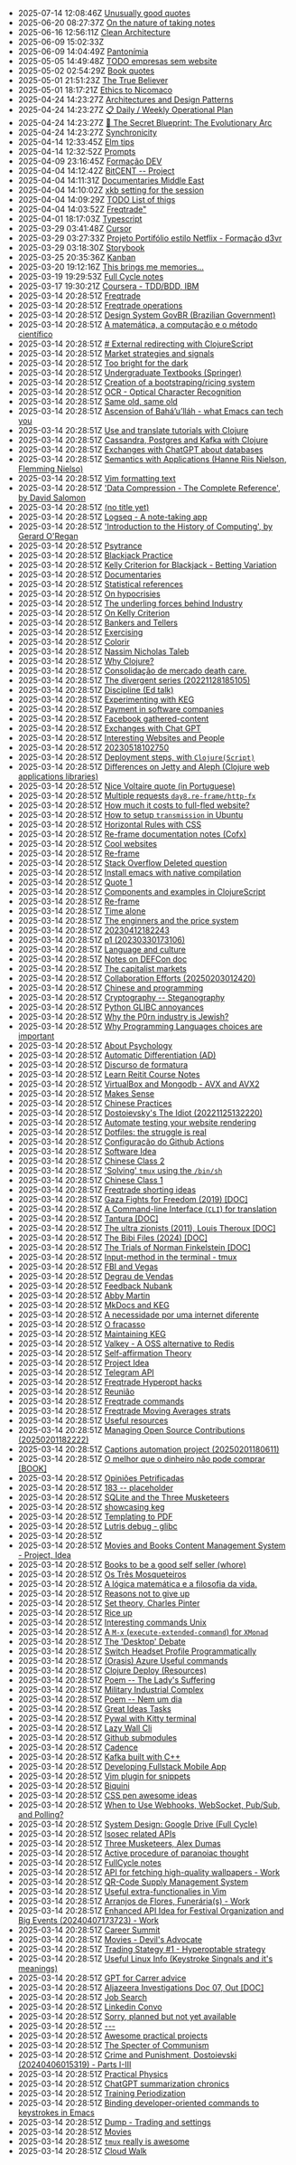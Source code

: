 * 2025-07-14 12:08:46Z [Unusually good quotes](../88)
* 2025-06-20 08:27:37Z [On the nature of taking notes](../220)
* 2025-06-16 12:56:11Z [Clean Architecture](../215)
* 2025-06-09 15:02:33Z [](../219)
* 2025-06-09 14:04:49Z [Pantonímia](../218)
* 2025-05-05 14:49:48Z [TODO empresas sem website](../217)
* 2025-05-02 02:54:29Z [Book quotes](../214)
* 2025-05-01 21:51:23Z [The True Believer ](../216)
* 2025-05-01 18:17:21Z [Ethics to Nicomaco](../213)
* 2025-04-24 14:23:27Z [Architectures and Design Patterns](../212)
* 2025-04-24 14:23:27Z [📋 Daily / Weekly Operational Plan](../211)
* 2025-04-24 14:23:27Z [🧬 The Secret Blueprint: The Evolutionary Arc](../210)
* 2025-04-24 14:23:27Z [Synchronicity](../197)
* 2025-04-14 12:33:45Z [Elm tips](../209)
* 2025-04-14 12:32:52Z [Prompts](../208)
* 2025-04-09 23:16:45Z [Formação DEV](../207)
* 2025-04-04 14:12:42Z [BitCENT -- Project](../206)
* 2025-04-04 14:11:31Z [Documentaries Middle East](../98)
* 2025-04-04 14:10:02Z [xkb setting for the session](../97)
* 2025-04-04 14:09:29Z [TODO List of thigs](../96)
* 2025-04-04 14:03:52Z [Freqtrade"](../89)
* 2025-04-01 18:17:03Z [Typescript](../205)
* 2025-03-29 03:41:48Z [Cursor](../204)
* 2025-03-29 03:27:33Z [Projeto Portifólio estilo Netflix - Formação d3vr](../200)
* 2025-03-29 03:18:30Z [Storybook](../203)
* 2025-03-25 20:35:36Z [Kanban](../202)
* 2025-03-20 19:12:16Z [This brings me memories...](../201)
* 2025-03-19 19:29:53Z [Full Cycle notes](../199)
* 2025-03-17 19:30:21Z [Coursera - TDD/BDD, IBM](../198)
* 2025-03-14 20:28:51Z [Freqtrade](../91)
* 2025-03-14 20:28:51Z [Freqtrade operations](../92)
* 2025-03-14 20:28:51Z [Design System GovBR (Brazilian Government)](../93)
* 2025-03-14 20:28:51Z [A matemática, a computação e o método científico](../94)
* 2025-03-14 20:28:51Z [# External redirecting with ClojureScript](../95)
* 2025-03-14 20:28:51Z [Market strategies and signals](../99)
* 2025-03-14 20:28:51Z [Too bright for the dark](../85)
* 2025-03-14 20:28:51Z [Undergraduate Textbooks (Springer)](../68)
* 2025-03-14 20:28:51Z [Creation of a bootstraping/ricing system](../67)
* 2025-03-14 20:28:51Z [OCR - Optical Character Recognition](../66)
* 2025-03-14 20:28:51Z [Same old, same old](../64)
* 2025-03-14 20:28:51Z [Ascension of Bahá’u’lláh - what Emacs can tech you](../63)
* 2025-03-14 20:28:51Z [Use and translate tutorials with Clojure](../62)
* 2025-03-14 20:28:51Z [Cassandra, Postgres and Kafka with Clojure](../61)
* 2025-03-14 20:28:51Z [Exchanges with ChatGPT about databases](../60)
* 2025-03-14 20:28:51Z [Semantics with Applications (Hanne Riis Nielson, Flemming Nielso)](../69)
* 2025-03-14 20:28:51Z [Vim formatting text ](../7)
* 2025-03-14 20:28:51Z ['Data Compression - The Complete Reference', by David Salomon](../70)
* 2025-03-14 20:28:51Z [(no title yet) ](../71)
* 2025-03-14 20:28:51Z [Logseq - A note-taking app](../72)
* 2025-03-14 20:28:51Z ['Introduction to the History of Computing', by Gerard O'Regan](../73)
* 2025-03-14 20:28:51Z [Psytrance ](../74)
* 2025-03-14 20:28:51Z [Blackjack Practice](../75)
* 2025-03-14 20:28:51Z [Kelly Criterion for Blackjack - Betting Variation](../76)
* 2025-03-14 20:28:51Z [Documentaries](../77)
* 2025-03-14 20:28:51Z [Statistical references](../78)
* 2025-03-14 20:28:51Z [On hypocrisies](../79)
* 2025-03-14 20:28:51Z [The underling forces behind Industry](../8)
* 2025-03-14 20:28:51Z [On Kelly Criterion](../80)
* 2025-03-14 20:28:51Z [Bankers and Tellers](../81)
* 2025-03-14 20:28:51Z [Exercising](../82)
* 2025-03-14 20:28:51Z [Colorir](../83)
* 2025-03-14 20:28:51Z [Nassim Nicholas Taleb](../84)
* 2025-03-14 20:28:51Z [Why Clojure?](../86)
* 2025-03-14 20:28:51Z [Consolidação de mercado death care.](../87)
* 2025-03-14 20:28:51Z [The divergent series (20221128185105) ](../9)
* 2025-03-14 20:28:51Z [Discipline (Ed talk)](../90)
* 2025-03-14 20:28:51Z [Experimenting with KEG](../5)
* 2025-03-14 20:28:51Z [Payment in software companies](../48)
* 2025-03-14 20:28:51Z [Facebook gathered-content](../6)
* 2025-03-14 20:28:51Z [Exchanges with Chat GPT](../59)
* 2025-03-14 20:28:51Z [Interesting Websites and People](../58)
* 2025-03-14 20:28:51Z [20230518102750](../57)
* 2025-03-14 20:28:51Z [Deployment steps, with `Clojure(Script)`](../56)
* 2025-03-14 20:28:51Z [Differences on Jetty and Aleph (Clojure web applications libraries)](../55)
* 2025-03-14 20:28:51Z [Nice Voltaire quote (in Portuguese)](../54)
* 2025-03-14 20:28:51Z [Multiple requests `day8.re-frame/http-fx`](../53)
* 2025-03-14 20:28:51Z [How much it costs to full-fled website?](../52)
* 2025-03-14 20:28:51Z [How to setup `transmission` in Ubuntu](../51)
* 2025-03-14 20:28:51Z [Horizontal Rules with CSS](../50)
* 2025-03-14 20:28:51Z [Re-frame documentation notes (Cofx)](../49)
* 2025-03-14 20:28:51Z [Cool websites](../37)
* 2025-03-14 20:28:51Z [Re-frame](../47)
* 2025-03-14 20:28:51Z [Stack Overflow Deleted question](../46)
* 2025-03-14 20:28:51Z [Install emacs with native compilation](../45)
* 2025-03-14 20:28:51Z [Quote 1](../43)
* 2025-03-14 20:28:51Z [Components and examples in ClojureScript](../42)
* 2025-03-14 20:28:51Z [Re-frame](../41)
* 2025-03-14 20:28:51Z [Time alone](../40)
* 2025-03-14 20:28:51Z [The enginners and the price system](../4)
* 2025-03-14 20:28:51Z [20230412182243](../39)
* 2025-03-14 20:28:51Z [p1 (20230330173106)](../38)
* 2025-03-14 20:28:51Z [Language and culture](../21)
* 2025-03-14 20:28:51Z [Notes on DEFCon doc](../35)
* 2025-03-14 20:28:51Z [The capitalist markets](../34)
* 2025-03-14 20:28:51Z [Collaboration Efforts (20250203012420)](../189)
* 2025-03-14 20:28:51Z [Chinese and programming ](../19)
* 2025-03-14 20:28:51Z [Cryptography -- Steganography](../190)
* 2025-03-14 20:28:51Z [Python GLIBC annoyances](../191)
* 2025-03-14 20:28:51Z [Why the P0rn industry is Jewish?](../192)
* 2025-03-14 20:28:51Z [Why Programming Languages choices are important](../193)
* 2025-03-14 20:28:51Z [About Psychology](../195)
* 2025-03-14 20:28:51Z [Automatic Differentiation (AD) ](../196)
* 2025-03-14 20:28:51Z [Discurso de formatura](../33)
* 2025-03-14 20:28:51Z [Learn Reitit Course Notes](../32)
* 2025-03-14 20:28:51Z [VirtualBox and Mongodb - AVX and AVX2](../31)
* 2025-03-14 20:28:51Z [Makes Sense](../2)
* 2025-03-14 20:28:51Z [Chinese Practices ](../20)
* 2025-03-14 20:28:51Z [Dostoievsky's The Idiot (20221125132220)](../3)
* 2025-03-14 20:28:51Z [Automate testing your website rendering](../29)
* 2025-03-14 20:28:51Z [Dotfiles: the struggle is real](../28)
* 2025-03-14 20:28:51Z [Configuração do Github Actions](../27)
* 2025-03-14 20:28:51Z [Software Idea ](../26)
* 2025-03-14 20:28:51Z [Chinese Class 2 ](../25)
* 2025-03-14 20:28:51Z ['Solving' `tmux` using the `/bin/sh`](../24)
* 2025-03-14 20:28:51Z [Chinese Class 1 ](../22)
* 2025-03-14 20:28:51Z [Freqtrade shorting ideas](../158)
* 2025-03-14 20:28:51Z [Gaza Fights for Freedom (2019) [DOC]](../162)
* 2025-03-14 20:28:51Z [A Command-line Interface (`CLI`) for translation](../16)
* 2025-03-14 20:28:51Z [Tantura [DOC]](../160)
* 2025-03-14 20:28:51Z [The ultra zionists (2011), Louis Theroux [DOC]](../161)
* 2025-03-14 20:28:51Z [The Bibi Files (2024) [DOC]](../168)
* 2025-03-14 20:28:51Z [The Trials of Norman Finkelstein [DOC]](../169)
* 2025-03-14 20:28:51Z [Input-method in the terminal - tmux ](../17)
* 2025-03-14 20:28:51Z [FBI and Vegas](../170)
* 2025-03-14 20:28:51Z [Degrau de Vendas](../171)
* 2025-03-14 20:28:51Z [Feedback Nubank](../172)
* 2025-03-14 20:28:51Z [Abby Martin](../173)
* 2025-03-14 20:28:51Z [MkDocs and KEG](../175)
* 2025-03-14 20:28:51Z [A necessidade por uma internet diferente](../176)
* 2025-03-14 20:28:51Z [O fracasso](../177)
* 2025-03-14 20:28:51Z [Maintaining KEG](../178)
* 2025-03-14 20:28:51Z [Valkey - A OSS alternative to Redis](../151)
* 2025-03-14 20:28:51Z [Self-affirmation Theory](../152)
* 2025-03-14 20:28:51Z [Project Idea](../153)
* 2025-03-14 20:28:51Z [Telegram API](../154)
* 2025-03-14 20:28:51Z [Freqtrade Hyperopt hacks](../155)
* 2025-03-14 20:28:51Z [Reunião](../156)
* 2025-03-14 20:28:51Z [Freqtrade commands](../157)
* 2025-03-14 20:28:51Z [Freqtrade Moving Averages strats](../159)
* 2025-03-14 20:28:51Z [Useful resources](../188)
* 2025-03-14 20:28:51Z [Managing Open Source Contributions (20250201182222)](../187)
* 2025-03-14 20:28:51Z [Captions automation project (20250201180611)](../186)
* 2025-03-14 20:28:51Z [O melhor que o dinheiro não pode comprar [BOOK]](../185)
* 2025-03-14 20:28:51Z [Opiniões Petrificadas](../184)
* 2025-03-14 20:28:51Z [183 -- placeholder](../183)
* 2025-03-14 20:28:51Z [SQLite and the Three Musketeers](../182)
* 2025-03-14 20:28:51Z [showcasing keg](../181)
* 2025-03-14 20:28:51Z [Templating to PDF](../180)
* 2025-03-14 20:28:51Z [Lutris debug - glibc ](../18)
* 2025-03-14 20:28:51Z [](../179)
* 2025-03-14 20:28:51Z [Movies and Books Content Management System - Project, Idea](../125)
* 2025-03-14 20:28:51Z [Books to be a good self seller (whore)](../129)
* 2025-03-14 20:28:51Z [Os Três Mosqueteiros ](../150)
* 2025-03-14 20:28:51Z [A lógica matemática e a filosofia da vida.](../137)
* 2025-03-14 20:28:51Z [Reasons not to give up](../124)
* 2025-03-14 20:28:51Z [Set theory, Charles Pinter](../138)
* 2025-03-14 20:28:51Z [Rice up](../139)
* 2025-03-14 20:28:51Z [Interesting commands Unix](../140)
* 2025-03-14 20:28:51Z [A `M-x` (`execute-extended-command`) for `XMonad`](../141)
* 2025-03-14 20:28:51Z [The 'Desktop' Debate](../142)
* 2025-03-14 20:28:51Z [Switch Headset Profile Programmatically ](../143)
* 2025-03-14 20:28:51Z [(Orasis) Azure Useful commands](../144)
* 2025-03-14 20:28:51Z [Clojure Deploy (Resources)](../147)
* 2025-03-14 20:28:51Z [Poem -- The Lady's Suffering](../145)
* 2025-03-14 20:28:51Z [Military Industrial Complex](../146)
* 2025-03-14 20:28:51Z [Poem -- Nem um dia](../148)
* 2025-03-14 20:28:51Z [Great Ideas Tasks](../136)
* 2025-03-14 20:28:51Z [Pywal with Kitty terminal](../135)
* 2025-03-14 20:28:51Z [Lazy Wall Cli](../134)
* 2025-03-14 20:28:51Z [Github submodules](../133)
* 2025-03-14 20:28:51Z [Cadence](../132)
* 2025-03-14 20:28:51Z [Kafka built with C++](../131)
* 2025-03-14 20:28:51Z [Developing Fullstack Mobile App](../130)
* 2025-03-14 20:28:51Z [Vim plugin for snippets ](../13)
* 2025-03-14 20:28:51Z [Biquini](../123)
* 2025-03-14 20:28:51Z [CSS pen awesome ideas](../128)
* 2025-03-14 20:28:51Z [When to Use Webhooks, WebSocket, Pub/Sub, and Polling?](../127)
* 2025-03-14 20:28:51Z [System Design: Google Drive (Full Cycle)](../126)
* 2025-03-14 20:28:51Z [Isosec related APIs](../149)
* 2025-03-14 20:28:51Z [Three Musketeers, Alex Dumas](../116)
* 2025-03-14 20:28:51Z [Active procedure of paranoiac thought](../15)
* 2025-03-14 20:28:51Z [FullCycle notes](../122)
* 2025-03-14 20:28:51Z [API for fetching high-quality wallpapers - Work](../121)
* 2025-03-14 20:28:51Z [QR-Code Supply Management System](../120)
* 2025-03-14 20:28:51Z [Useful extra-functionalies in Vim ](../12)
* 2025-03-14 20:28:51Z [Arranjos de Flores, Funerária(s) - Work](../119)
* 2025-03-14 20:28:51Z [Enhanced API Idea for Festival Organization and Big Events (20240407173723) - Work](../118)
* 2025-03-14 20:28:51Z [Career Summit](../117)
* 2025-03-14 20:28:51Z [Movies - Devil's Advocate](../113)
* 2025-03-14 20:28:51Z [Trading Stategy #1 - Hyperoptable strategy](../100)
* 2025-03-14 20:28:51Z [Useful Linux Info (Keystroke Singnals and it's meanings)](../106)
* 2025-03-14 20:28:51Z [GPT for Carrer advice](../107)
* 2025-03-14 20:28:51Z [Aljazeera Investigations Doc 07, Out [DOC]](../112)
* 2025-03-14 20:28:51Z [Job Search](../111)
* 2025-03-14 20:28:51Z [Linkedin Convo](../110)
* 2025-03-14 20:28:51Z [Sorry, planned but not yet available](../0)
* 2025-03-14 20:28:51Z [---](../1)
* 2025-03-14 20:28:51Z [Awesome practical projects](../108)
* 2025-03-14 20:28:51Z [The Specter of Communism ](../11)
* 2025-03-14 20:28:51Z [Crime and Punishment, Dostoievski (20240406015319) - Parts I-III](../114)
* 2025-03-14 20:28:51Z [Practical Physics](../105)
* 2025-03-14 20:28:51Z [ChatGPT summarization chronics](../104)
* 2025-03-14 20:28:51Z [Training Periodization](../103)
* 2025-03-14 20:28:51Z [Binding developer-oriented commands to keystrokes in Emacs](../102)
* 2025-03-14 20:28:51Z [Dump - Trading and settings](../101)
* 2025-03-14 20:28:51Z [Movies](../115)
* 2025-03-14 20:28:51Z [`tmux` really is awesome](../10)
* 2025-03-14 20:28:51Z [Cloud Walk ](../109)
